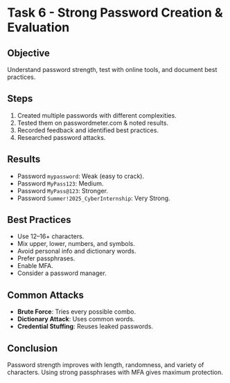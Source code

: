 # Task 6 - Strong Password Creation & Evaluation

## Objective
Understand password strength, test with online tools, and document best practices.

## Steps
1. Created multiple passwords with different complexities.
2. Tested them on passwordmeter.com & noted results.
3. Recorded feedback and identified best practices.
4. Researched password attacks.

## Results
- Password `mypassword`: Weak (easy to crack).
- Password `MyPass123`: Medium.
- Password `MyPass@123`: Stronger.
- Password `Summer!2025_CyberInternship`: Very Strong.

## Best Practices
- Use 12–16+ characters.
- Mix upper, lower, numbers, and symbols.
- Avoid personal info and dictionary words.
- Prefer passphrases.
- Enable MFA.
- Consider a password manager.

## Common Attacks
- **Brute Force**: Tries every possible combo.
- **Dictionary Attack**: Uses common words.
- **Credential Stuffing**: Reuses leaked passwords.

## Conclusion
Password strength improves with length, randomness, and variety of characters. Using strong passphrases with MFA gives maximum protection.
